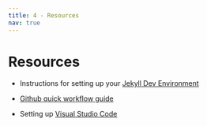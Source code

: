 ```yaml
---
title: 4 - Resources
nav: true
---
```


# Resources

- Instructions for setting up your [Jekyll Dev Environment](https://github.com/uidaholib/docs/blob/master/jekyll-dev-env.md)

- [Github quick workflow guide](https://github.com/uidaholib/docs/blob/master/github-walkthrough.md) 

- Setting up [Visual Studio Code](https://evanwill.github.io/_drafts/notes/vs-code.html)

